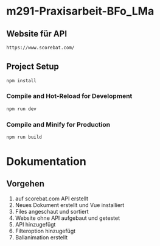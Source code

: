 # m291-Praxisarbeit-BFo_LMa

## Website für API

```sh
https://www.scorebat.com/
```

## Project Setup

```sh
npm install
```

### Compile and Hot-Reload for Development

```sh
npm run dev
```

### Compile and Minify for Production

```sh
npm run build
```


# Dokumentation

## Vorgehen
1. auf scorebat.com API erstellt
2. Neues Dokument erstellt und Vue installiert
3. Files angeschaut und sortiert
4. Website ohne API aufgebaut und getestet
5. API hinzugefügt
6. Filteroption hinzugefügt
7. Ballanimation erstellt